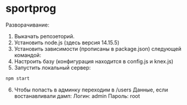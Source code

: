 # sportprog

Разворачивание:
1) Выкачать репозеторий.
2) Установить node.js (здесь версия 14.15.5)
3) Установить зависимости (прописаны в package.json) следующей командой: <npm install>
4) Настроить базу (конфигурация находится в config.js и knex.js)
5) Запустить локальный сервер:
```bash
npm start
```
6) Чтобы попасть в админку переходим в /users
  Данные, если востанавливали дамп:
    Логин: admin
    Пароль: root
